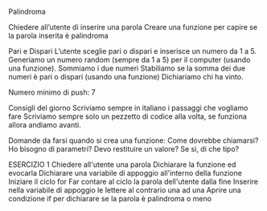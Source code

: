 Palindroma

Chiedere all’utente di inserire una parola Creare una funzione per capire se la parola inserita è palindroma

Pari e Dispari
L’utente sceglie pari o dispari e inserisce un numero da 1 a 5. Generiamo un numero random (sempre da 1 a 5) per il computer (usando una funzione). Sommiamo i due numeri Stabiliamo se la somma dei due numeri è pari o dispari (usando una funzione) Dichiariamo chi ha vinto.

Numero minimo di push: 7

Consigli del giorno
Scriviamo sempre in italiano i passaggi che vogliamo fare
Scriviamo sempre solo un pezzetto di codice alla volta, se funziona allora andiamo avanti.

Domande da farsi quando si crea una funzione:
Come dovrebbe chiamarsi?
Ho bisogno di parametri?
Devo restituire un valore?
Se sì, di che tipo?

ESERCIZIO 1
Chiedere all'utente una parola
Dichiarare la funzione ed evocarla
Dichiarare una variabile di appoggio all'interno della funzione
Iniziare il ciclo for
Far contare al ciclo la parola dell'utente dalla fine
Inserire nella variabile di appoggio le lettere al contrario una ad una
Aprire una condizione if per dichiarare se la parola è palindroma o meno